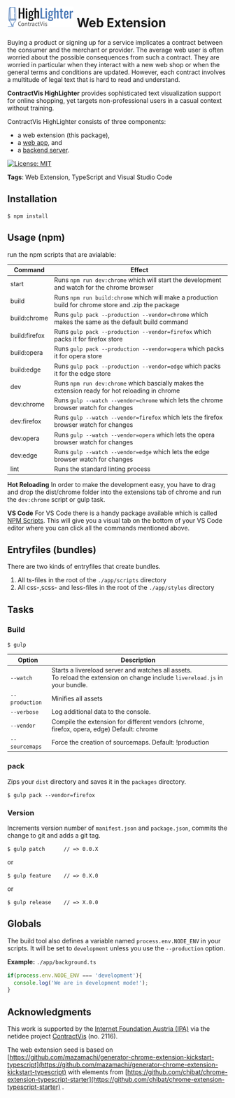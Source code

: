 # ![HighLighter](./app/images/Logo_contractVis.png) Web Extension

Buying a product or signing up for a service implicates a contract between the consumer and the merchant or provider.
The average web user is often worried about the possible consequences from such a contract.
They are worried in particular when they interact with a new web shop or when the general terms and conditions are updated.
However, each contract involves a multitude of legal text that is hard to read and understand.

**ContractVis HighLighter** provides sophisticated text visualization support for online shopping,
yet targets non-professional users in a casual context without training.

ContractVis HighLighter consists of three components:
* a web extension (this package),
* a [web app](https://github.com/fhstp/highlighter-webapp), and
* a [backend server](https://github.com/fhstp/highlighter-backend).

[![License: MIT](https://img.shields.io/badge/License-MIT-yellow.svg)](https://opensource.org/licenses/MIT)

**Tags**: Web Extension, TypeScript and Visual Studio Code

## Installation

	$ npm install

## Usage (npm)
run the npm scripts that are avialable:

Command | Effect
--- | ---
start | Runs `npm run dev:chrome` which will start the development and watch for the chrome browser
build | Runs `npm run build:chrome` which will make a production build for chrome store and .zip the package
build:chrome | Runs `gulp pack --production --vendor=chrome` which makes the same as the default build command
build:firefox | Runs `gulp pack --production --vendor=firefox` which packs it for firefox store
build:opera | Runs `gulp pack --production --vendor=opera` which packs it for opera store
build:edge | Runs `gulp pack --production --vendor=edge` which packs it for the edge store
dev | Runs `npm run dev:chrome` which bascially makes the extension ready for hot reloading in chrome
dev:chrome | Runs `gulp --watch --vendor=chrome` which lets the chrome browser watch for changes
dev:firefox | Runs `gulp --watch --vendor=firefox` which lets the firefox browser watch for changes
dev:opera | Runs `gulp --watch --vendor=opera` which lets the opera browser watch for changes
dev:edge | Runs `gulp --watch --vendor=edge` which lets the edge browser watch for changes
lint | Runs the standard linting process

**Hot Reloading**
In order to make the development easy, you have to drag and drop the dist/chrome folder into the extensions tab of chrome and run the `dev:chrome` script or gulp task.

**VS Code**
For VS Code there is a handy package available which is called [NPM Scripts](https://marketplace.visualstudio.com/items?itemName=traBpUkciP.vscode-npm-scripts). This will give you a visual tab on the bottom of your VS Code editor where you can click all the commands mentioned above.

## Entryfiles (bundles)

There are two kinds of entryfiles that create bundles.
1. All ts-files in the root of the `./app/scripts` directory
2. All css-,scss- and less-files in the root of the `./app/styles` directory

## Tasks

### Build

    $ gulp


| Option         | Description                                                                                                                                           |
|----------------|-------------------------------------------------------------------------------------------------------------------------------------------------------|
| `--watch`      | Starts a livereload server and watches all assets. <br>To reload the extension on change include `livereload.js` in your bundle.                      |
| `--production` | Minifies all assets                                                                                                                                   |
| `--verbose`    | Log additional data to the console.                                                                                                                   |
| `--vendor`     | Compile the extension for different vendors (chrome, firefox, opera, edge)  Default: chrome                                                                 |
| `--sourcemaps` | Force the creation of sourcemaps. Default: !production                                                                                                |


### pack

Zips your `dist` directory and saves it in the `packages` directory.

    $ gulp pack --vendor=firefox

### Version

Increments version number of `manifest.json` and `package.json`,
commits the change to git and adds a git tag.


    $ gulp patch      // => 0.0.X

or

    $ gulp feature    // => 0.X.0

or

    $ gulp release    // => X.0.0


## Globals

The build tool also defines a variable named `process.env.NODE_ENV` in your scripts. It will be set to `development` unless you use the `--production` option.


**Example:** `./app/background.ts`

```typescript
if(process.env.NODE_ENV === 'development'){
  console.log('We are in development mode!');
}
```

## Acknowledgments

This work is supported by the [Internet Foundation Austria (IPA)](https://www.netidee.at/)
via the netidee project [ContractVis](http://contractvis.fhstp.ac.at/) (no. 2116).

The web extension seed is based on
[https://github.com/mazamachi/generator-chrome-extension-kickstart-typescript](https://github.com/mazamachi/generator-chrome-extension-kickstart-typescript)
with elements from
[https://github.com/chibat/chrome-extension-typescript-starter](https://github.com/chibat/chrome-extension-typescript-starter)
.
